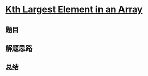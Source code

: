 # [Kth Largest Element in an Array](https://leetcode.com/problems/kth-largest-element-in-an-array/)

## 题目


## 解题思路


## 总结


